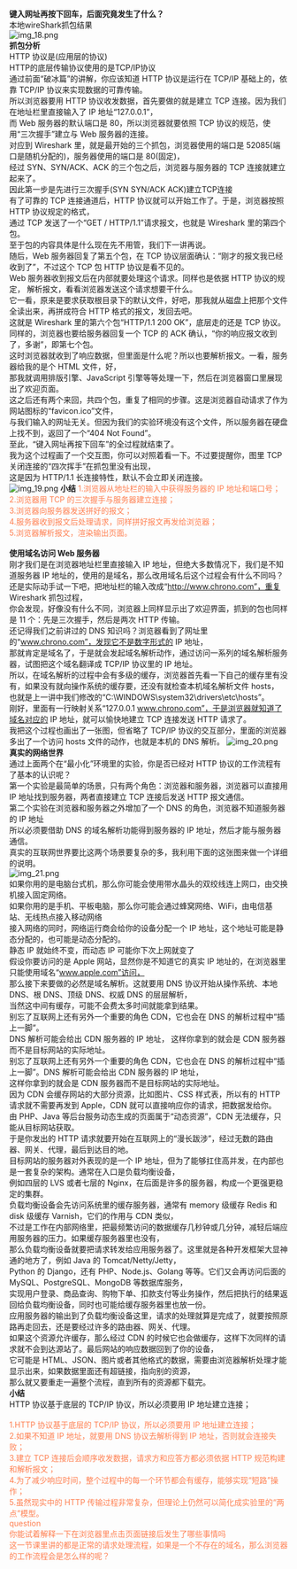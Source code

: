 **键入网址再按下回车，后面究竟发生了什么？**</br>
本地wireShark抓包结果</br>
![img_18.png](img_18.png)</br>
**抓包分析** </br>
HTTP 协议是(应用层的协议)</br>
HTTP的底层传输协议使用的是TCP/IP协议</br>
通过前面“破冰篇”的讲解，你应该知道 HTTP 协议是运行在 TCP/IP 基础上的，依靠 TCP/IP 协议来实现数据的可靠传输。</br>
所以浏览器要用 HTTP 协议收发数据，首先要做的就是建立 TCP 连接。因为我们在地址栏里直接输入了 IP 地址“127.0.0.1”，</br>
而 Web 服务器的默认端口是 80，所以浏览器就要依照 TCP 协议的规范，使用“三次握手”建立与 Web 服务器的连接。</br>
对应到 Wireshark 里，就是最开始的三个抓包，浏览器使用的端口是 52085(端口是随机分配的)，服务器使用的端口是 80(固定)，</br>
经过 SYN、SYN/ACK、ACK 的三个包之后，浏览器与服务器的 TCP 连接就建立起来了。</br>
因此第一步是先进行三次握手(SYN SYN/ACK ACK)建立TCP连接 </br>
有了可靠的 TCP 连接通道后，HTTP 协议就可以开始工作了。于是，浏览器按照 HTTP 协议规定的格式，</br>
通过 TCP 发送了一个“GET / HTTP/1.1”请求报文，也就是 Wireshark 里的第四个包。</br>
至于包的内容具体是什么现在先不用管，我们下一讲再说。</br>
随后，Web 服务器回复了第五个包，在 TCP 协议层面确认：“刚才的报文我已经收到了”，不过这个 TCP 包 HTTP 协议是看不见的。</br>
Web 服务器收到报文后在内部就要处理这个请求。同样也是依据 HTTP 协议的规定， 解析报文，看看浏览器发送这个请求想要干什么。</br>
它一看，原来是要求获取根目录下的默认文件，好吧，那我就从磁盘上把那个文件全读出来，再拼成符合 HTTP 格式的报文，发回去吧。</br>
这就是 Wireshark 里的第六个包“HTTP/1.1 200 OK”，底层走的还是 TCP 协议。</br>
同样的，浏览器也要给服务器回复一个 TCP 的 ACK 确认，“你的响应报文收到了，多谢”，即第七个包。</br>
这时浏览器就收到了响应数据，但里面是什么呢？所以也要解析报文。一看，服务器给我的是个 HTML 文件，好，</br>
那我就调用排版引擎、JavaScript 引擎等等处理一下，然后在浏览器窗口里展现出了欢迎页面。</br>
这之后还有两个来回，共四个包，重复了相同的步骤。这是浏览器自动请求了作为网站图标的“favicon.ico”文件，</br>
与我们输入的网址无关。但因为我们的实验环境没有这个文件，所以服务器在硬盘上找不到，返回了一个“404 Not Found”。</br>
至此，“键入网址再按下回车”的全过程就结束了。</br>
我为这个过程画了一个交互图，你可以对照着看一下。不过要提醒你，图里 TCP 关闭连接的“四次挥手”在抓包里没有出现，</br>
这是因为 HTTP/1.1 长连接特性，默认不会立即关闭连接。</br>
![img_19.png](img_19.png)
**小结**
<span style="color: coral">
1.浏览器从地址栏的输入中获得服务器的 IP 地址和端口号；</br>
2.浏览器用 TCP 的三次握手与服务器建立连接；</br>
3.浏览器向服务器发送拼好的报文；</br>
4.服务器收到报文后处理请求，同样拼好报文再发给浏览器；</br>
5.浏览器解析报文，渲染输出页面。</br>
</span></br>
**使用域名访问 Web 服务器**</br>
刚才我们是在浏览器地址栏里直接输入 IP 地址，但绝大多数情况下，我们是不知道服务器 IP 地址的，使用的是域名，那么改用域名后这个过程会有什么不同吗？</br>
还是实际动手试一下吧，把地址栏的输入改成“http://www.chrono.com”，重复 Wireshark 抓包过程，</br>
你会发现，好像没有什么不同，浏览器上同样显示出了欢迎界面，抓到的包也同样是 11 个：先是三次握手，然后是两次 HTTP 传输。</br>
还记得我们之前讲过的 DNS 知识吗？浏览器看到了网址里的“www.chrono.com”，发现它不是数字形式的 IP 地址，</br>
那就肯定是域名了，于是就会发起域名解析动作，通过访问一系列的域名解析服务器，试图把这个域名翻译成 TCP/IP 协议里的 IP 地址。</br>
所以，在域名解析的过程中会有多级的缓存，浏览器首先看一下自己的缓存里有没有，如果没有就向操作系统的缓存要，还没有就检查本机域名解析文件 hosts，</br>
也就是上一讲中我们修改的“C:\WINDOWS\system32\drivers\etc\hosts”。</br>
刚好，里面有一行映射关系“127.0.0.1 www.chrono.com”，于是浏览器就知道了域名对应的 IP 地址，就可以愉快地建立 TCP 连接发送 HTTP 请求了。</br>
我把这个过程也画出了一张图，但省略了 TCP/IP 协议的交互部分，里面的浏览器多出了一个访问 hosts 文件的动作，也就是本机的 DNS 解析。
![img_20.png](img_20.png)</br>
**真实的网络世界**</br>
通过上面两个在“最小化”环境里的实验，你是否已经对 HTTP 协议的工作流程有了基本的认识呢？</br>
第一个实验是最简单的场景，只有两个角色：浏览器和服务器，浏览器可以直接用 IP 地址找到服务器，两者直接建立 TCP 连接后发送 HTTP 报文通信。</br>
第二个实验在浏览器和服务器之外增加了一个 DNS 的角色，浏览器不知道服务器的 IP 地址</br>
所以必须要借助 DNS 的域名解析功能得到服务器的 IP 地址，然后才能与服务器通信。</br>
真实的互联网世界要比这两个场景要复杂的多，我利用下面的这张图来做一个详细的说明。</br>
![img_21.png](img_21.png)</br>
如果你用的是电脑台式机，那么你可能会使用带水晶头的双绞线连上网口，由交换机接入固定网络。</br>
如果你用的是手机、平板电脑，那么你可能会通过蜂窝网络、WiFi，由电信基站、无线热点接入移动网络</br>
接入网络的同时，网络运行商会给你的设备分配一个 IP 地址，这个地址可能是静态分配的，也可能是动态分配的。</br>
静态 IP 就始终不变，而动态 IP 可能你下次上网就变了</br>
假设你要访问的是 Apple 网站，显然你是不知道它的真实 IP 地址的，在浏览器里只能使用域名“www.apple.com”访问，</br>
那么接下来要做的必然是域名解析。这就要用 DNS 协议开始从操作系统、本地 DNS、根 DNS、顶级 DNS、权威 DNS 的层层解析，</br>
当然这中间有缓存，可能不会费太多时间就能拿到结果。</br>
别忘了互联网上还有另外一个重要的角色 CDN，它也会在 DNS 的解析过程中“插上一脚”。</br>
DNS 解析可能会给出 CDN 服务器的 IP 地址， 这样你拿到的就会是 CDN 服务器而不是目标网站的实际地址。</br>
别忘了互联网上还有另外一个重要的角色 CDN，它也会在 DNS 的解析过程中“插上一脚”。DNS 解析可能会给出 CDN 服务器的 IP 地址，</br>
这样你拿到的就会是 CDN 服务器而不是目标网站的实际地址。</br>
因为 CDN 会缓存网站的大部分资源，比如图片、CSS 样式表，所以有的 HTTP 请求就不需要再发到 Apple，CDN 就可以直接响应你的请求，把数据发给你。</br>
由 PHP、Java 等后台服务动态生成的页面属于“动态资源”，CDN 无法缓存，只能从目标网站获取。</br>
于是你发出的 HTTP 请求就要开始在互联网上的“漫长跋涉”，经过无数的路由器、网关、代理，最后到达目的地。</br>
目标网站的服务器对外表现的是一个 IP 地址，但为了能够扛住高并发，在内部也是一套复杂的架构。通常在入口是负载均衡设备，</br>
例如四层的 LVS 或者七层的 Nginx，在后面是许多的服务器，构成一个更强更稳定的集群。</br>
负载均衡设备会先访问系统里的缓存服务器，通常有 memory 级缓存 Redis 和 disk 级缓存 Varnish，它们的作用与 CDN 类似，</br>
不过是工作在内部网络里，把最频繁访问的数据缓存几秒钟或几分钟，减轻后端应用服务器的压力。如果缓存服务器里也没有，</br>
那么负载均衡设备就要把请求转发给应用服务器了。这里就是各种开发框架大显神通的地方了，例如 Java 的 Tomcat/Netty/Jetty，</br>
Python 的 Django，还有 PHP、Node.js、Golang 等等。它们又会再访问后面的 MySQL、PostgreSQL、MongoDB 等数据库服务，</br>
实现用户登录、商品查询、购物下单、扣款支付等业务操作，然后把执行的结果返回给负载均衡设备，同时也可能给缓存服务器里也放一份。</br>
应用服务器的输出到了负载均衡设备这里，请求的处理就算是完成了，就要按照原路再走回去，还是要经过许多的路由器、网关、代理。</br>
如果这个资源允许缓存，那么经过 CDN 的时候它也会做缓存，这样下次同样的请求就不会到达源站了。最后网站的响应数据回到了你的设备，</br>
它可能是 HTML、JSON、图片或者其他格式的数据，需要由浏览器解析处理才能显示出来，如果数据里面还有超链接，指向别的资源，</br>
那么就又要重走一遍整个流程，直到所有的资源都下载完。</br>
**小结**</br>
HTTP 协议基于底层的 TCP/IP 协议，所以必须要用 IP 地址建立连接；</br>
<span style="color: coral"></br>
1.HTTP 协议基于底层的 TCP/IP 协议，所以必须要用 IP 地址建立连接；</br>
2.如果不知道 IP 地址，就要用 DNS 协议去解析得到 IP 地址，否则就会连接失败；</br>
3.建立 TCP 连接后会顺序收发数据，请求方和应答方都必须依据 HTTP 规范构建和解析报文；</br>
4.为了减少响应时间，整个过程中的每一个环节都会有缓存，能够实现“短路”操作；</br>
5.虽然现实中的 HTTP 传输过程非常复杂，但理论上仍然可以简化成实验里的“两点”模型。</br>
question</br>
你能试着解释一下在浏览器里点击页面链接后发生了哪些事情吗</br>
这一节课里讲的都是正常的请求处理流程，如果是一个不存在的域名，那么浏览器的工作流程会是怎么样的呢？</br>










































